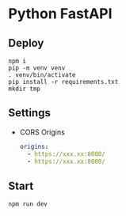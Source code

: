 # Python FastAPI

## Deploy
```
npm i
pip -m venv venv
. venv/bin/activate
pip install -r requirements.txt
mkdir tmp
```

## Settings

* CORS Origins
  ```yaml
  origins:
    - https://xxx.xx:8000/
    - https://xxx.xx:8080/
  ```

## Start
```
npm run dev
```
